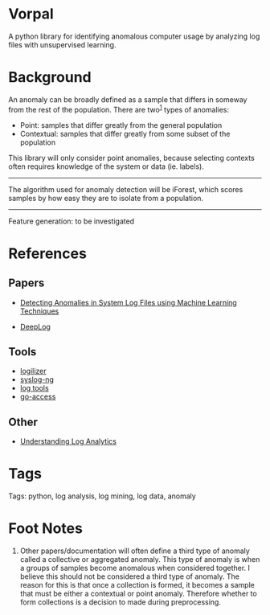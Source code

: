 # Vorpal

A python library for identifying anomalous computer usage by analyzing log files with unsupervised learning.

# Background

An anomaly can be broadly defined as a sample that differs in someway from the rest of the population. There are two<sup>[1](#footnote-1)</sup> types of anomalies:

- Point: samples that differ greatly from the general population
- Contextual: samples that differ greatly from some subset of the population 

This library will only consider point anomalies, because selecting contexts often requires knowledge of the system or data (ie. labels). 

---

The algorithm used for anomaly detection will be iForest, which scores samples by how easy they are to isolate from a population.

---

Feature generation: to be investigated

# References

## Papers

- [Detecting Anomalies in System Log Files using Machine Learning Techniques](ftp://ftp.informatik.uni-stuttgart.de/pub/library/medoc.ustuttgart_fi/BCLR-0148/BCLR-0148.pdf)


- [DeepLog](https://acmccs.github.io/papers/p1285-duA.pdf)

## Tools

- [logilizer](https://github.com/logpai/loglizer)
- [syslog-ng](https://github.com/balabit/syslog-ng)
- [log tools](https://github.com/adamhadani/logtools)
- [go-access](https://goaccess.io/)

## Other

- [Understanding Log Analytics](https://medium.com/@xenonstack/understanding-log-analytics-log-mining-anomaly-detection-5fdd1f94297c)

# Tags

Tags: python, log analysis, log mining, log data, anomaly

# Foot Notes

1. <span id="footnote-1">Other papers/documentation will often define a third type of anomaly called a collective or aggregated anomaly. This type of anomaly is when a groups of samples become anomalous when considered together. I believe this should not be considered a third type of anomaly. The reason for this is that once a collection is formed, it becomes a sample that must be either a contextual or point anomaly. Therefore whether to form collections is a decision to made during preprocessing.</span>